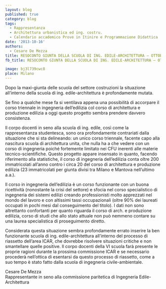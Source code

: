```yaml
---
layout: blog
published: true
category: blog
tags:
  - Rappresentanza
  - Architettura urbanistica ed ing. costru.
  - Calendario accademico Prove in Itinire e Programmazione Didattica
date: '2013-10-16'
authors:
  - Cesare De Mezza
title: RESOCONTO GIUNTA DELLA SCUOLA DI ING. EDILE-ARCHITETTURA – OTTOBRE 2013
fb_title: RESOCONTO GIUNTA DELLA SCUOLA DI ING. EDILE-ARCHITETTURA – OTTOBRE 2013

image: bj3l739cwc8
place: Milano
---
```


Dopo la maxi-giunta delle scuola del settore costruzioni la situazione all’interno della scuola di ing. edile-architettura è profondamente mutata.

Se fino a qualche mese fa si ventilava appena una possibilità di accorpare il corso triennale in ingegneria dell’edilizia col corso di architettura e produzione edilizia a oggi questo progetto sembra prendere davvero consistenza.

Il corpo docenti in seno alla scuola di ing. edile, così come la rappresentanza studentesca, sono ora profondamente contrariati dalla situazione che si sta delineando: un unico corso triennale, facente capo alla nascitura scuola di architettura unita, che nulla ha a che vedere con un corso di ingegneria poiché fortemente limitato nei CFU inerenti alle materie tecnico-scientifiche. Questo progetto appare insensato in quanto, facendo riferimento alla statistiche, il corso di ingegneria dell’edilizia conta oltre 200 immatricolati all’anno contro i circa 20 del corso di architettura e produzione edilizia (23 immatricolati per giunta divisi tra Milano e Mantova nell’ultimo a.a.).

Il corso in ingegneria dell’edilizia è un corso funzionante con un buona ricettività (nonostante la crisi del settore) e sfocia nel corso specialistico di ingegneria dei sistemi edilizi creando professionisti molto apprezzati nel mondo del lavoro e con altissimi tassi occupazionali (oltre 90% dei laureati occupati in pochi mesi dal conseguimento del titolo). I dati non sono altrettanto confortanti per quanto riguarda il corso di arch. e produzione edilizia, corso di studi che allo stato attuale non può nemmeno contare su una laurea specialistica di proseguimento diretto.

Considerata questa situazione sembra profondamente errato inserire la ben funzionante scuola di ing. edile-architettura all’interno del processo di riassetto dell’area ICAR, che dovrebbe risolvere situazioni critiche e non smantellare quelle positive. Il corpo docenti della VI scuola farà presente le proprie ragioni durante la prossima commissione ICAR e se necessario procederà nell’ottica di esentarsi da questo processo di riassetto, come a suo tempo è stato fatto dalla scuola di ingegneria civile-ambientale.

Cesare De Mezza  
Rappresentante in seno alla commissione paritetica di Ingegneria Edile-Architettura
